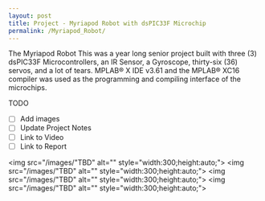 ```yaml
---
layout: post
title: Project - Myriapod Robot with dsPIC33F Microchip
permalink: /Myriapod_Robot/
---
```


The Myriapod Robot
This was a year long senior project built with three (3) dsPIC33F Microcontrollers, an IR Sensor, a Gyroscope, thirty-six (36) servos, and a lot of tears.
MPLAB® X IDE v3.61 and the MPLAB® XC16 compiler was used as the programming and compiling interface of the microchips.

 TODO
 - [ ] Add images
 - [ ] Update Project Notes
 - [ ] Link to Video
 - [ ] Link to Report

<img src="/images/"TBD" alt="" style="width:300;height:auto;">
<img src="/images/"TBD" alt="" style="width:300;height:auto;">
<img src="/images/"TBD" alt="" style="width:300;height:auto;">
<img src="/images/"TBD" alt="" style="width:300;height:auto;">
